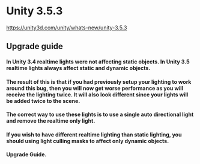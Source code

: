 # Unity 3.5.3
https://unity3d.com/unity/whats-new/unity-3.5.3

## Upgrade guide


#### In Unity 3.4 realtime lights were not affecting static objects. In Unity 3.5 realtime lights always affect static and dynamic objects.

#### The result of this is that if you had previously setup your lighting to work around this bug, then you will now get worse performance as you will receive the lighting twice. It will also look different since your lights will be added twice to the scene.

#### The correct way to use these lights is to use a single auto directional light and remove the realtime only light.

#### If you wish to have different realtime lighting than static lighting, you should using light culling masks to affect only dynamic objects.

#### Upgrade Guide.
